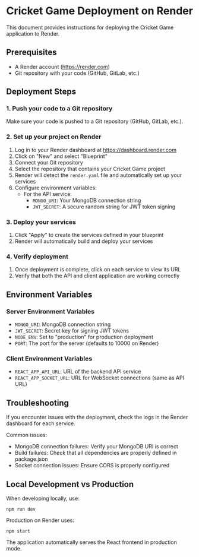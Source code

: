 # Cricket Game Deployment on Render

This document provides instructions for deploying the Cricket Game application to Render.

## Prerequisites

- A Render account (https://render.com)
- Git repository with your code (GitHub, GitLab, etc.)

## Deployment Steps

### 1. Push your code to a Git repository

Make sure your code is pushed to a Git repository (GitHub, GitLab, etc.).

### 2. Set up your project on Render

1. Log in to your Render dashboard at https://dashboard.render.com
2. Click on "New" and select "Blueprint" 
3. Connect your Git repository
4. Select the repository that contains your Cricket Game project
5. Render will detect the `render.yaml` file and automatically set up your services
6. Configure environment variables:
   - For the API service:
     - `MONGO_URI`: Your MongoDB connection string
     - `JWT_SECRET`: A secure random string for JWT token signing

### 3. Deploy your services

1. Click "Apply" to create the services defined in your blueprint
2. Render will automatically build and deploy your services

### 4. Verify deployment

1. Once deployment is complete, click on each service to view its URL
2. Verify that both the API and client application are working correctly

## Environment Variables

### Server Environment Variables

- `MONGO_URI`: MongoDB connection string
- `JWT_SECRET`: Secret key for signing JWT tokens
- `NODE_ENV`: Set to "production" for production deployment
- `PORT`: The port for the server (defaults to 10000 on Render)

### Client Environment Variables

- `REACT_APP_API_URL`: URL of the backend API service
- `REACT_APP_SOCKET_URL`: URL for WebSocket connections (same as API URL)

## Troubleshooting

If you encounter issues with the deployment, check the logs in the Render dashboard for each service.

Common issues:
- MongoDB connection failures: Verify your MongoDB URI is correct
- Build failures: Check that all dependencies are properly defined in package.json
- Socket connection issues: Ensure CORS is properly configured

## Local Development vs Production

When developing locally, use:
```
npm run dev
```

Production on Render uses:
```
npm start
```

The application automatically serves the React frontend in production mode.
